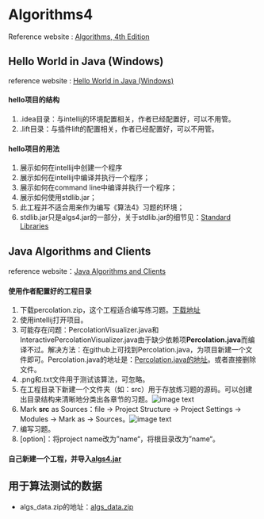 # Algorithms4

Reference website : [Algorithms, 4th Edition](https://algs4.cs.princeton.edu/home/)

## Hello World in Java (Windows)

reference website : [Hello World in Java (Windows)](https://lift.cs.princeton.edu/java/windows/)

#### hello项目的结构
  1. .idea目录：与intellij的环境配置相关，作者已经配置好，可以不用管。
  2. .lift目录：与插件lift的配置相关，作者已经配置好，可以不用管。

#### hello项目的用法
  1. 展示如何在intellij中创建一个程序
  2. 展示如何在intellij中编译并执行一个程序；
  3. 展示如何在command line中编译并执行一个程序；
  4. 展示如何使用stdlib.jar；
  5. 此工程并不适合用来作为编写《算法4》习题的环境；
  6. stdlib.jar只是algs4.jar的一部分，关于stdlib.jar的细节见：[Standard Libraries](https://introcs.cs.princeton.edu/java/stdlib/)

## Java Algorithms and Clients

reference website：[Java Algorithms and Clients](https://algs4.cs.princeton.edu/code/)

#### 使用作者配置好的工程目录
  1. 下载percolation.zip，这个工程适合编写练习题。[下载地址](https://lift.cs.princeton.edu/java/windows/)
  2. 使用intellij打开项目。
  3. 可能存在问题：PercolationVisualizer.java和InteractivePercolationVisualizer.java由于缺少依赖项**Percolation.java**而编译不过。解决方法：在github上可找到Percolation.java，为项目新建一个文件即可。Percolation.java的地址是：[Percolation.java的地址](https://github.com/ashwinichauhan/Percolation/blob/master/Percolation.java)。或者直接删除文件。
  4. .png和.txt文件用于测试该算法，可忽略。
  5. 在工程目录下新建一个文件夹（如：src）用于存放练习题的源码。可以创建出目录结构来清晰地分类出各章节的习题。![image text](https://github.com/zhang0xf/algorithms4/blob/master/image/src.png)
  7. Mark **src** as Sources：file -> Project Structure -> Project Settings -> Modules -> Mark as -> Sources。![image text](https://github.com/zhang0xf/algorithms4/blob/master/image/mark_src.png)
  8. 编写习题。
  9. [option]：将project name改为”name“，将根目录改为”name“。

#### 自己新建一个工程，并导入[algs4.jar](https://algs4.cs.princeton.edu/code/)

## 用于算法测试的数据

* algs_data.zip的地址：[algs_data.zip](https://algs4.cs.princeton.edu/code/)

